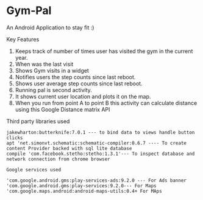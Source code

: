 # Gym-Pal
An Android Application to stay fit :)

Key Features
1. Keeps track of number of times user has visited the gym in the current year.
2. When was the last visit
3. Shows Gym visits in a widget
4. Notifies users the step counts since last reboot.
5. Shows user average step counts since last reboot.
6. Running pal is second activity.
7. It shows current user location and plots it on the map.
8. When you run from point A to point B this activity  can calculate distance using this Google Distance matrix API

Third party libraries used 

    jakewharton:butterknife:7.0.1 --- to bind data to views handle button clicks
    apt 'net.simonvt.schematic:schematic-compiler:0.6.7 ---- To create content Provider backed with sql lite database
    compile 'com.facebook.stetho:stetho:1.3.1'--- To inspect database and network connection from chrome browser
    
    Google services used

    'com.google.android.gms:play-services-ads:9.2.0 --- For Ads banner
    'com.google.android.gms:play-services:9.2.0--- For Maps
    'com.google.maps.android:android-maps-utils:0.4+ For MAps
